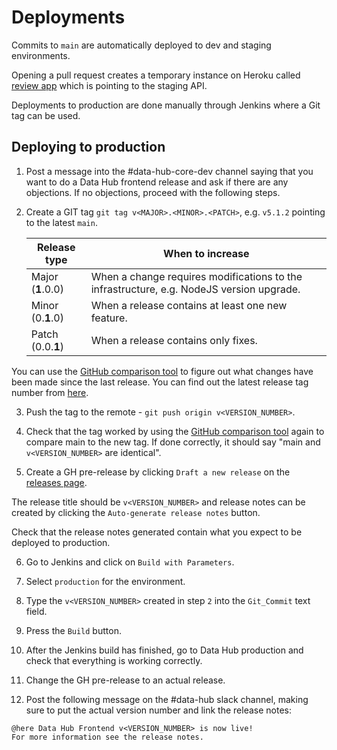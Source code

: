 # Deployments

Commits to `main` are automatically deployed to dev and staging environments.

Opening a pull request creates a temporary instance on Heroku called [review app](https://devcenter.heroku.com/articles/github-integration-review-apps) which is pointing to the staging API.

Deployments to production are done manually through Jenkins where a Git tag can be used.

## Deploying to production

1. Post a message into the #data-hub-core-dev channel saying that you want to do a Data Hub frontend release and ask if there are any objections. If no objections, proceed with the following steps.

2. Create a GIT tag `git tag v<MAJOR>.<MINOR>.<PATCH>`, e.g. `v5.1.2` pointing to the latest `main`.

   | Release type      | When to increase                                                                         |
   | ----------------- | ---------------------------------------------------------------------------------------- |
   | Major (**1**.0.0) | When a change requires modifications to the infrastructure, e.g. NodeJS version upgrade. |
   | Minor (0.**1**.0) | When a release contains at least one new feature.                                        |
   | Patch (0.0.**1**) | When a release contains only fixes.                                                      |

You can use the [GitHub comparison tool](https://github.com/uktrade/data-hub-frontend/compare) to figure out what changes have been made since the last release. You can find out the latest release tag number from [here](https://github.com/uktrade/data-hub-frontend/releases).

3. Push the tag to the remote - `git push origin v<VERSION_NUMBER>`.

4. Check that the tag worked by using the [GitHub comparison tool](https://github.com/uktrade/data-hub-frontend/compare) again to compare main to the new tag. If done correctly, it should say "main and `v<VERSION_NUMBER>` are identical".

5. Create a GH pre-release by clicking `Draft a new release` on the [releases page](https://github.com/uktrade/data-hub-frontend/releases).

The release title should be `v<VERSION_NUMBER>` and release notes can be created by clicking the `Auto-generate release notes` button.

Check that the release notes generated contain what you expect to be deployed to production.

6. Go to Jenkins and click on `Build with Parameters`.

7. Select `production` for the environment.

8. Type the `v<VERSION_NUMBER>` created in step `2` into the `Git_Commit` text field.

9. Press the `Build` button.

10. After the Jenkins build has finished, go to Data Hub production and check that everything is working correctly.

11. Change the GH pre-release to an actual release.

12. Post the following message on the #data-hub slack channel, making sure to put the actual version number and link the release notes:

```
@here Data Hub Frontend v<VERSION_NUMBER> is now live!
For more information see the release notes.
```
